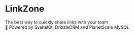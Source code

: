 # LinkZone
The best way to quickly share links with your team  
:rocket: Powered by SvelteKit, DrizzleORM and PlanetScale MySQL
